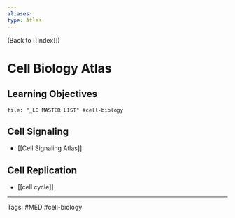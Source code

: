 ```yaml
---
aliases: 
type: Atlas
---
```


(Back to [[Index]])

# Cell Biology Atlas

## Learning Objectives
```query
file: "_LO MASTER LIST" #cell-biology 
```

## Cell Signaling
- [[Cell Signaling Atlas]]
## Cell Replication
- [[cell cycle]]

---
Tags: #MED #cell-biology